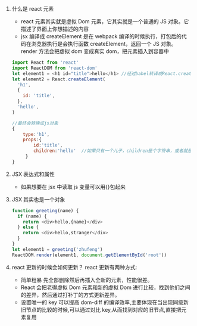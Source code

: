 1. 什么是 react 元素

   - react 元素其实就是虚拟 Dom 元素，它其实就是一个普通的 JS 对象。它描述了界面上你想描述的内容
   - jsx 编译成 createElement 是在 webpack 编译的时候执行，打包后的代码在浏览器执行是会执行函数 createElement，返回一个 JS 对象。render 方法会把虚拟 dom 变成真实 dom，把元素插入到容器中

   ```javascript
   import React from 'react'
   import ReactDOM from 'react-dom'
   let element1 = <h1 id="title">hello</h1> //经过babel转译成React.createElement()形式
   let element2 = React.createElement(
     'h1',
     {
       id: 'title',
     },
     'hello',
   )

   //最终会转换成js对象
   {
       type:'h1',
       props:{
           id:'title',
           children:'hello'  //如果只有一个儿子，children是个字符串，或者就是个数组
        }
   }
   ```

2. JSX 表达式和属性

   - 如果想要在 jsx 中读取 js 变量可以用{}包起来

3. JSX 其实也是一个对象

   ```javascript
   function greeting(name) {
     if (name) {
       return <div>hello,{name}</div>
     } else {
       return <div>hello,stranger</div>
     }
   }
   let element1 = greeting('zhufeng')
   ReactDOM.render(element1, document.getElementById('root'))
   ```

4. react 更新的时候会如何更新？
   react 更新有两种方式:
   - 简单粗暴 先全部删除然后再插入全新的元素，性能很差。
   - React 会把老得虚拟 Dom 元素和新的虚拟 Dom 进行比较，找到他们之间的差异，然后通过打补丁的方式更新差异。
   - 设置唯一的 key 可以提高 dom-diff 的编译效率,主要体现在当出现同级新旧节点的比较的时候,可以通过对比 key,从而找到对应的旧节点,直接把元素复用
